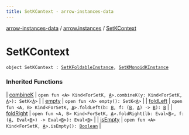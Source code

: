 ```yaml
---
title: SetKContext - arrow-instances-data
---
```


[arrow-instances-data](../index.html) / [arrow.instances](index.html) / [SetKContext](./-set-k-context.html)

# SetKContext

`object SetKContext : `[`SetKFoldableInstance`](-set-k-foldable-instance/index.html)`, `[`SetKMonoidKInstance`](-set-k-monoid-k-instance/index.html)

### Inherited Functions

| [combineK](-set-k-monoid-k-instance/combine-k.html) | `open fun <A> Kind<ForSetK, `[`A`](-set-k-monoid-k-instance/combine-k.html#A)`>.combineK(y: Kind<ForSetK, `[`A`](-set-k-monoid-k-instance/combine-k.html#A)`>): SetK<`[`A`](-set-k-monoid-k-instance/combine-k.html#A)`>` |
| [empty](-set-k-monoid-k-instance/empty.html) | `open fun <A> empty(): SetK<`[`A`](-set-k-monoid-k-instance/empty.html#A)`>` |
| [foldLeft](-set-k-foldable-instance/fold-left.html) | `open fun <A, B> Kind<ForSetK, `[`A`](-set-k-foldable-instance/fold-left.html#A)`>.foldLeft(b: `[`B`](-set-k-foldable-instance/fold-left.html#B)`, f: (`[`B`](-set-k-foldable-instance/fold-left.html#B)`, `[`A`](-set-k-foldable-instance/fold-left.html#A)`) -> `[`B`](-set-k-foldable-instance/fold-left.html#B)`): `[`B`](-set-k-foldable-instance/fold-left.html#B) |
| [foldRight](-set-k-foldable-instance/fold-right.html) | `open fun <A, B> Kind<ForSetK, `[`A`](-set-k-foldable-instance/fold-right.html#A)`>.foldRight(lb: Eval<`[`B`](-set-k-foldable-instance/fold-right.html#B)`>, f: (`[`A`](-set-k-foldable-instance/fold-right.html#A)`, Eval<`[`B`](-set-k-foldable-instance/fold-right.html#B)`>) -> Eval<`[`B`](-set-k-foldable-instance/fold-right.html#B)`>): Eval<`[`B`](-set-k-foldable-instance/fold-right.html#B)`>` |
| [isEmpty](-set-k-foldable-instance/is-empty.html) | `open fun <A> Kind<ForSetK, `[`A`](-set-k-foldable-instance/is-empty.html#A)`>.isEmpty(): `[`Boolean`](https://kotlinlang.org/api/latest/jvm/stdlib/kotlin/-boolean/index.html) |

